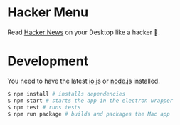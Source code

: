 # Hacker Menu

Read [Hacker News](https://news.ycombinator.com/) on your Desktop like a hacker :dancers:.

# Development

You need to have the latest [io.js](https://iojs.org) or [node.js](https://nodejs.org/) installed.

```bash
$ npm install # installs dependencies
$ npm start # starts the app in the electron wrapper
$ npm test # runs tests
$ npm run package # builds and packages the Mac app
```
